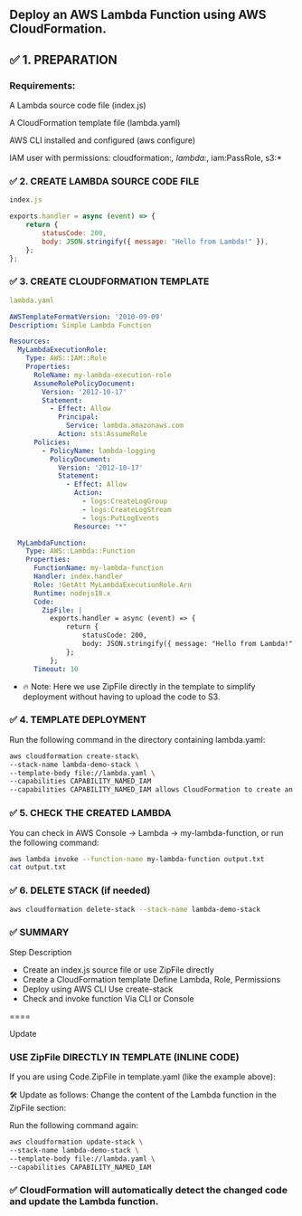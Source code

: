 ## Deploy an AWS Lambda Function using AWS CloudFormation.

## ✅ 1. PREPARATION
### Requirements:
A Lambda source code file (index.js)

A CloudFormation template file (lambda.yaml)

AWS CLI installed and configured (aws configure)

IAM user with permissions: cloudformation:*, lambda:*, iam:PassRole, s3:*

### ✅ 2. CREATE LAMBDA SOURCE CODE FILE
```javascript
index.js

exports.handler = async (event) => {
    return {
        statusCode: 200,
        body: JSON.stringify({ message: "Hello from Lambda!" }),
    };
};
```
### ✅ 3. CREATE CLOUDFORMATION TEMPLATE
```yaml
lambda.yaml

AWSTemplateFormatVersion: '2010-09-09'
Description: Simple Lambda Function

Resources:
  MyLambdaExecutionRole:
    Type: AWS::IAM::Role
    Properties:
      RoleName: my-lambda-execution-role
      AssumeRolePolicyDocument:
        Version: '2012-10-17'
        Statement:
          - Effect: Allow
            Principal:
              Service: lambda.amazonaws.com
            Action: sts:AssumeRole
      Policies:
        - PolicyName: lambda-logging
          PolicyDocument:
            Version: '2012-10-17'
            Statement:
              - Effect: Allow
                Action:
                  - logs:CreateLogGroup
                  - logs:CreateLogStream
                  - logs:PutLogEvents
                Resource: "*"

  MyLambdaFunction:
    Type: AWS::Lambda::Function
    Properties:
      FunctionName: my-lambda-function
      Handler: index.handler
      Role: !GetAtt MyLambdaExecutionRole.Arn
      Runtime: nodejs18.x
      Code:
        ZipFile: |
          exports.handler = async (event) => {
              return {
                  statusCode: 200,
                  body: JSON.stringify({ message: "Hello from Lambda!" }),
              };
          };
      Timeout: 10
```

- 🔥 Note: Here we use ZipFile directly in the template to simplify deployment without having to upload the code to S3.

### ✅ 4. TEMPLATE DEPLOYMENT
Run the following command in the directory containing lambda.yaml:
```bash
aws cloudformation create-stack\ 
--stack-name lambda-demo-stack \ 
--template-body file://lambda.yaml \ 
--capabilities CAPABILITY_NAMED_IAM
--capabilities CAPABILITY_NAMED_IAM allows CloudFormation to create an IAM Role.
```

### ✅ 5. CHECK THE CREATED LAMBDA
You can check in AWS Console → Lambda → my-lambda-function, or run the following command:
```bash
aws lambda invoke --function-name my-lambda-function output.txt
cat output.txt
```
### ✅ 6. DELETE STACK (if needed)
```bash
aws cloudformation delete-stack --stack-name lambda-demo-stack
```

### ✅ SUMMARY
Step Description
- Create an index.js source file or use ZipFile directly
- Create a CloudFormation template Define Lambda, Role, Permissions
- Deploy using AWS CLI Use create-stack
- Check and invoke function Via CLI or Console


====

Update

### USE ZipFile DIRECTLY IN TEMPLATE (INLINE CODE)
If you are using Code.ZipFile in template.yaml (like the example above):

🛠 Update as follows:
Change the content of the Lambda function in the ZipFile section:

Run the following command again:

```bash
aws cloudformation update-stack \
--stack-name lambda-demo-stack \
--template-body file://lambda.yaml \
--capabilities CAPABILITY_NAMED_IAM
```

### ✅ CloudFormation will automatically detect the changed code and update the Lambda function.